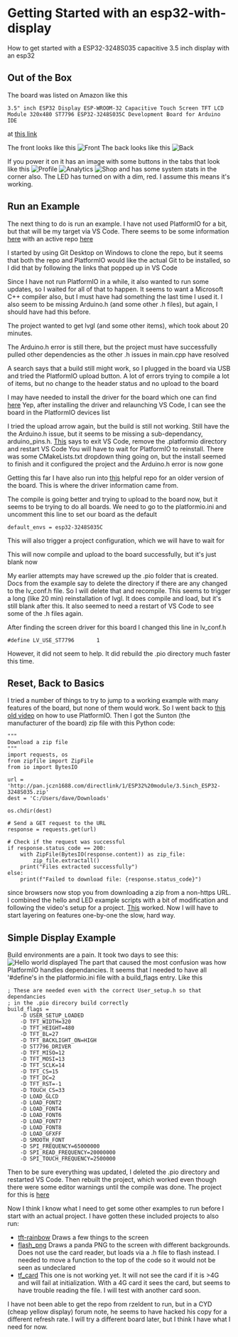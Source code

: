 # Getting Started with an esp32-with-display
How to get started with a ESP32-3248S035 capacitive 3.5 inch display with an esp32

## Out of the Box
The board was listed on Amazon like this
```
3.5" inch ESP32 Display ESP-WROOM-32 Capacitive Touch Screen TFT LCD Module 320x480 ST7796 ESP32-3248S035C Development Board for Arduino IDE
```
at [this link](https://www.amazon.com/gp/product/B0C4KSKW96)

The front looks like this
![Front](esp32-3248s035_02.png)
The back looks like this
![Back](esp32-3248s035_01.png)

If you power it on it has an image with some buttons in the tabs that look like this
![Profile](esp32-3248s035_03.png)
![Analytics](esp32-3248s035_04.png)
![Shop](esp32-3248s035_05.png)
and has some system stats in the corner also. The LED has turned on with a dim, red. I assume this means it's working.

## Run an Example
The next thing to do is run an example. I have not used PlatformIO for a bit, but that will be my target via VS Code. There seems to be some information [here](https://registry.platformio.org/libraries/rzeldent/esp32_smartdisplay) with an active repo [here](https://github.com/rzeldent/esp32-smartdisplay-demo)

I started by using Git Desktop on Windows to clone the repo, but it seems that both the repo and PlatformIO would like the actual Git to be installed, so I did that by following the links that popped up in VS Code

Since I have not run PlatformIO in a while, it also wanted to run some updates, so I waited for all of that to happen. It seems to want a Microsoft C++ compiler also, but I must have had something the last time I used it. I also seem to be missing Arduino.h (and some other .h files), but again, I should have had this before.

The project wanted to get lvgl (and some other items), which took about 20 minutes.

The Arduino.h error is still there, but the project must have successfully pulled other dependencies as the other .h issues in main.cpp have resolved

A search says that a build still might work, so I plugged in the board via USB and tried the PlatformIO upload button. A lot of errors trying to compile a lot of items, but no change to the header status and no upload to the board

I may have needed to install the driver for the board which one can find [here](https://learn.sparkfun.com/tutorials/how-to-install-ch340-drivers/all#drivers-if-you-need-them)
Yep, after installing the driver and relaunching VS Code, I can see the board in the PlatformIO devices list

I tried the upload arrow again, but the build is still not working. Still have the the Arduino.h issue, but it seems to be missing a sub-dependancy, arduino_pins.h.
[This](https://community.platformio.org/t/fatal-error-pins-arduino-h-no-such-file-or-directory/19634/5) says to exit VS Code, remove the .platformio directory and restart VS Code
You will have to wait for PlatformIO to reinstall. There was some CMakeLists.txt dropdown thing going on, but the install seemed to finish and it configured the project and the Arduino.h error is now gone

Getting this far I have also run into [this](https://github.com/witnessmenow/ESP32-Cheap-Yellow-Display/blob/main/SETUP.md) helpful repo for an older version of the board. This is where the driver information came from.

The compile is going better and trying to upload to the board now, but it seems to be trying to do all boards.
We need to go to the platformio.ini and uncomment this line to set our board as the default
```
default_envs = esp32-3248S035C
```
This will also trigger a project configuration, which we will have to wait for

This will now compile and upload to the board successfully, but it's just blank now

My earlier attempts may have screwed up the .pio folder that is created. Docs from the example say to delete the directory if there are any changed to the lv_conf.h file. So I will delete that and recompile.
This seems to trigger a long (like 20 min) reinstallation of lvgl. It does compile and load, but it's still blank after this.
It also seemed to need a restart of VS Code to see some of the .h files again.

After finding the screen driver for this board I changed this line in lv_conf.h
```
#define LV_USE_ST7796		1
```
However, it did not seem to help. It did rebuild the .pio directory much faster this time.

## Reset, Back to Basics
I tried a number of things to try to jump to a working example with many features of the board, but none of them would work. So I went back to [this old video](https://dronebotworkshop.com/platformio/) on how to use PlatformIO. Then I got the Sunton (the manufacturer of the board) zip file with this Python code:
```
"""
Download a zip file
"""
import requests, os
from zipfile import ZipFile
from io import BytesIO

url = 'http://pan.jczn1688.com/directlink/1/ESP32%20module/3.5inch_ESP32-3248S035.zip'
dest = 'C:/Users/dave/Downloads'

os.chdir(dest)

# Send a GET request to the URL
response = requests.get(url)

# Check if the request was successful
if response.status_code == 200:
    with ZipFile(BytesIO(response.content)) as zip_file:
        zip_file.extractall()
    print("Files extracted successfully")
else:
    print(f"Failed to download file: {response.status_code}")
```
since browsers now stop you from downloading a zip from a non-https URL. I combined the hello and LED example scripts with a bit of modification and following the video's setup for a project. [This](esp32-hello-world) worked. Now I will have to start layering on features one-by-one the slow, hard way.

## Simple Display Example
Build environments are a pain. It took two days to see this:
![Hello world displayed](hello_world.png)
The part that caused the most confusion was how PlatformIO handles dependancies. It seems that I needed to have all '#define's in the platformio.ini file with a build_flags entry. Like this
```
; These are needed even with the correct User_setup.h so that dependancies
; in the .pio direcory build correctly
build_flags =
    -D USER_SETUP_LOADED
    -D TFT_WIDTH=320
    -D TFT_HEIGHT=480
    -D TFT_BL=27
    -D TFT_BACKLIGHT_ON=HIGH
    -D ST7796_DRIVER
    -D TFT_MISO=12
    -D TFT_MOSI=13
    -D TFT_SCLK=14
    -D TFT_CS=15
    -D TFT_DC=2
    -D TFT_RST=-1
    -D TOUCH_CS=33
    -D LOAD_GLCD
    -D LOAD_FONT2
    -D LOAD_FONT4
    -D LOAD_FONT6
    -D LOAD_FONT7
    -D LOAD_FONT8
    -D LOAD_GFXFF
    -D SMOOTH_FONT
    -D SPI_FREQUENCY=65000000
    -D SPI_READ_FREQUENCY=20000000
    -D SPI_TOUCH_FREQUENCY=2500000
```
Then to be sure everything was updated, I deleted the .pio directory and restarted VS Code. Then rebuilt the project, which worked even though there were some editor warnings until the compile was done.
The project for this is [here](screen-test)

Now I think I know what I need to get some other examples to run before I start with an actual project. I have gotten these included projects to also run:
* [tft-rainbow](tft-rainbow) Draws a few things to the screen
* [flash_png](flash_png) Draws a panda PNG to the screen with different backgrounds. Does not use the card reader, but loads via a .h file to flash instead. I needed to move a function to the top of the code so it would not be seen as undeclared
* [tf_card](tf_card) This one is not working yet. It will not see the card if it is >4G and will fail at initialization. With a 4G card it sees the card, but seems to have trouble reading the file. I will test with another card soon.


I have not been able to get the repo from rzeldent to run, but in a CYD (cheap yellow display) forum note, he seems to have hacked his copy for a different refresh rate. I will try a different board later, but I think I have what I need for now.
